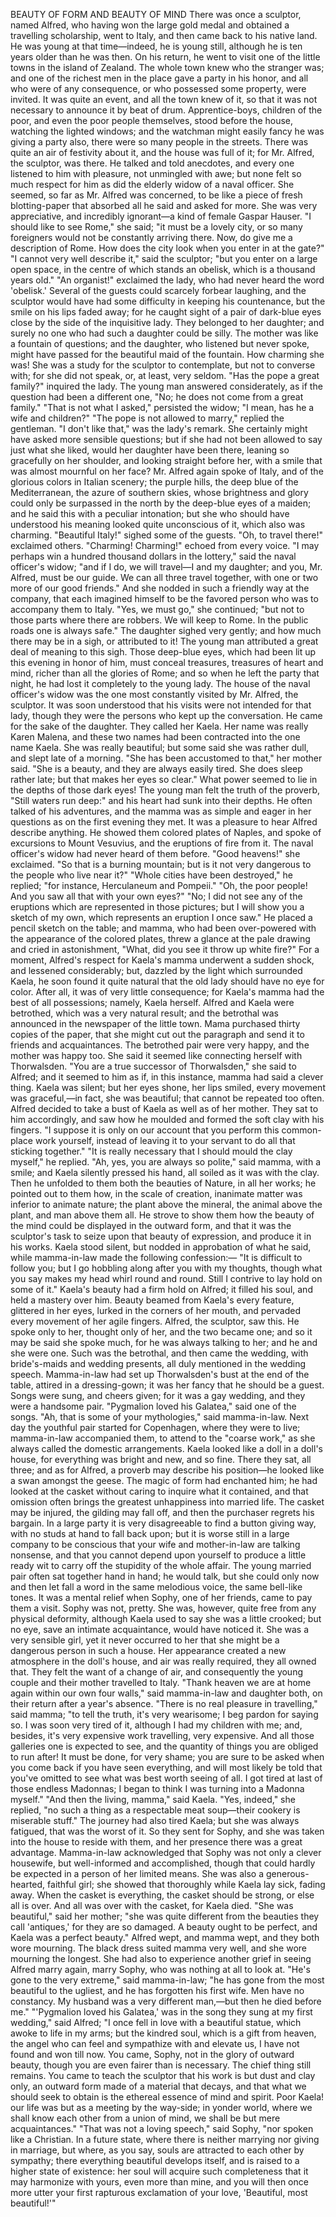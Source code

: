 BEAUTY OF FORM AND BEAUTY OF MIND
There
was
once
a
sculptor,
named
Alfred,
who
having
won
the
large
gold
medal
and
obtained
a
travelling
scholarship,
went
to
Italy,
and
then
came
back
to
his
native
land.
He
was
young
at
that
time—indeed,
he
is
young
still,
although
he
is
ten
years
older
than
he
was
then.
On
his
return,
he
went
to
visit
one
of
the
little
towns
in
the
island
of
Zealand.
The
whole
town
knew
who
the
stranger
was;
and
one
of
the
richest
men
in
the
place
gave
a
party
in
his
honor,
and
all
who
were
of
any
consequence,
or
who
possessed
some
property,
were
invited.
It
was
quite
an
event,
and
all
the
town
knew
of
it,
so
that
it
was
not
necessary
to
announce
it
by
beat
of
drum.
Apprentice-boys,
children
of
the
poor,
and
even
the
poor
people
themselves,
stood
before
the
house,
watching
the
lighted
windows;
and
the
watchman
might
easily
fancy
he
was
giving
a
party
also,
there
were
so
many
people
in
the
streets.
There
was
quite
an
air
of
festivity
about
it,
and
the
house
was
full
of
it;
for
Mr.
Alfred,
the
sculptor,
was
there.
He
talked
and
told
anecdotes,
and
every
one
listened
to
him
with
pleasure,
not
unmingled
with
awe;
but
none
felt
so
much
respect
for
him
as
did
the
elderly
widow
of
a
naval
officer.
She
seemed,
so
far
as
Mr.
Alfred
was
concerned,
to
be
like
a
piece
of
fresh
blotting-paper
that
absorbed
all
he
said
and
asked
for
more.
She
was
very
appreciative,
and
incredibly
ignorant—a
kind
of
female
Gaspar
Hauser.
"I
should
like
to
see
Rome,"
she
said;
"it
must
be
a
lovely
city,
or
so
many
foreigners
would
not
be
constantly
arriving
there.
Now,
do
give
me
a
description
of
Rome.
How
does
the
city
look
when
you
enter
in
at
the
gate?"
"I
cannot
very
well
describe
it,"
said
the
sculptor;
"but
you
enter
on
a
large
open
space,
in
the
centre
of
which
stands
an
obelisk,
which
is
a
thousand
years
old."
"An
organist!"
exclaimed
the
lady,
who
had
never
heard
the
word
'obelisk.'
Several
of
the
guests
could
scarcely
forbear
laughing,
and
the
sculptor
would
have
had
some
difficulty
in
keeping
his
countenance,
but
the
smile
on
his
lips
faded
away;
for
he
caught
sight
of
a
pair
of
dark-blue
eyes
close
by
the
side
of
the
inquisitive
lady.
They
belonged
to
her
daughter;
and
surely
no
one
who
had
such
a
daughter
could
be
silly.
The
mother
was
like
a
fountain
of
questions;
and
the
daughter,
who
listened
but
never
spoke,
might
have
passed
for
the
beautiful
maid
of
the
fountain.
How
charming
she
was!
She
was
a
study
for
the
sculptor
to
contemplate,
but
not
to
converse
with;
for
she
did
not
speak,
or,
at
least,
very
seldom.
"Has
the
pope
a
great
family?"
inquired
the
lady.
The
young
man
answered
considerately,
as
if
the
question
had
been
a
different
one,
"No;
he
does
not
come
from
a
great
family."
"That
is
not
what
I
asked,"
persisted
the
widow;
"I
mean,
has
he
a
wife
and
children?"
"The
pope
is
not
allowed
to
marry,"
replied
the
gentleman.
"I
don't
like
that,"
was
the
lady's
remark.
She
certainly
might
have
asked
more
sensible
questions;
but
if
she
had
not
been
allowed
to
say
just
what
she
liked,
would
her
daughter
have
been
there,
leaning
so
gracefully
on
her
shoulder,
and
looking
straight
before
her,
with
a
smile
that
was
almost
mournful
on
her
face?
Mr.
Alfred
again
spoke
of
Italy,
and
of
the
glorious
colors
in
Italian
scenery;
the
purple
hills,
the
deep
blue
of
the
Mediterranean,
the
azure
of
southern
skies,
whose
brightness
and
glory
could
only
be
surpassed
in
the
north
by
the
deep-blue
eyes
of
a
maiden;
and
he
said
this
with
a
peculiar
intonation;
but
she
who
should
have
understood
his
meaning
looked
quite
unconscious
of
it,
which
also
was
charming.
"Beautiful
Italy!"
sighed
some
of
the
guests.
"Oh,
to
travel
there!"
exclaimed
others.
"Charming!
Charming!"
echoed
from
every
voice.
"I
may
perhaps
win
a
hundred
thousand
dollars
in
the
lottery,"
said
the
naval
officer's
widow;
"and
if
I
do,
we
will
travel—I
and
my
daughter;
and
you,
Mr.
Alfred,
must
be
our
guide.
We
can
all
three
travel
together,
with
one
or
two
more
of
our
good
friends."
And
she
nodded
in
such
a
friendly
way
at
the
company,
that
each
imagined
himself
to
be
the
favored
person
who
was
to
accompany
them
to
Italy.
"Yes,
we
must
go,"
she
continued;
"but
not
to
those
parts
where
there
are
robbers.
We
will
keep
to
Rome.
In
the
public
roads
one
is
always
safe."
The
daughter
sighed
very
gently;
and
how
much
there
may
be
in
a
sigh,
or
attributed
to
it!
The
young
man
attributed
a
great
deal
of
meaning
to
this
sigh.
Those
deep-blue
eyes,
which
had
been
lit
up
this
evening
in
honor
of
him,
must
conceal
treasures,
treasures
of
heart
and
mind,
richer
than
all
the
glories
of
Rome;
and
so
when
he
left
the
party
that
night,
he
had
lost
it
completely
to
the
young
lady.
The
house
of
the
naval
officer's
widow
was
the
one
most
constantly
visited
by
Mr.
Alfred,
the
sculptor.
It
was
soon
understood
that
his
visits
were
not
intended
for
that
lady,
though
they
were
the
persons
who
kept
up
the
conversation.
He
came
for
the
sake
of
the
daughter.
They
called
her
Kaela.
Her
name
was
really
Karen
Malena,
and
these
two
names
had
been
contracted
into
the
one
name
Kaela.
She
was
really
beautiful;
but
some
said
she
was
rather
dull,
and
slept
late
of
a
morning.
"She
has
been
accustomed
to
that,"
her
mother
said.
"She
is
a
beauty,
and
they
are
always
easily
tired.
She
does
sleep
rather
late;
but
that
makes
her
eyes
so
clear."
What
power
seemed
to
lie
in
the
depths
of
those
dark
eyes!
The
young
man
felt
the
truth
of
the
proverb,
"Still
waters
run
deep:"
and
his
heart
had
sunk
into
their
depths.
He
often
talked
of
his
adventures,
and
the
mamma
was
as
simple
and
eager
in
her
questions
as
on
the
first
evening
they
met.
It
was
a
pleasure
to
hear
Alfred
describe
anything.
He
showed
them
colored
plates
of
Naples,
and
spoke
of
excursions
to
Mount
Vesuvius,
and
the
eruptions
of
fire
from
it.
The
naval
officer's
widow
had
never
heard
of
them
before.
"Good
heavens!"
she
exclaimed.
"So
that
is
a
burning
mountain;
but
is
it
not
very
dangerous
to
the
people
who
live
near
it?"
"Whole
cities
have
been
destroyed,"
he
replied;
"for
instance,
Herculaneum
and
Pompeii."
"Oh,
the
poor
people!
And
you
saw
all
that
with
your
own
eyes?"
"No;
I
did
not
see
any
of
the
eruptions
which
are
represented
in
those
pictures;
but
I
will
show
you
a
sketch
of
my
own,
which
represents
an
eruption
I
once
saw."
He
placed
a
pencil
sketch
on
the
table;
and
mamma,
who
had
been
over-powered
with
the
appearance
of
the
colored
plates,
threw
a
glance
at
the
pale
drawing
and
cried
in
astonishment,
"What,
did
you
see
it
throw
up
white
fire?"
For
a
moment,
Alfred's
respect
for
Kaela's
mamma
underwent
a
sudden
shock,
and
lessened
considerably;
but,
dazzled
by
the
light
which
surrounded
Kaela,
he
soon
found
it
quite
natural
that
the
old
lady
should
have
no
eye
for
color.
After
all,
it
was
of
very
little
consequence;
for
Kaela's
mamma
had
the
best
of
all
possessions;
namely,
Kaela
herself.
Alfred
and
Kaela
were
betrothed,
which
was
a
very
natural
result;
and
the
betrothal
was
announced
in
the
newspaper
of
the
little
town.
Mama
purchased
thirty
copies
of
the
paper,
that
she
might
cut
out
the
paragraph
and
send
it
to
friends
and
acquaintances.
The
betrothed
pair
were
very
happy,
and
the
mother
was
happy
too.
She
said
it
seemed
like
connecting
herself
with
Thorwalsden.
"You
are
a
true
successor
of
Thorwalsden,"
she
said
to
Alfred;
and
it
seemed
to
him
as
if,
in
this
instance,
mamma
had
said
a
clever
thing.
Kaela
was
silent;
but
her
eyes
shone,
her
lips
smiled,
every
movement
was
graceful,—in
fact,
she
was
beautiful;
that
cannot
be
repeated
too
often.
Alfred
decided
to
take
a
bust
of
Kaela
as
well
as
of
her
mother.
They
sat
to
him
accordingly,
and
saw
how
he
moulded
and
formed
the
soft
clay
with
his
fingers.
"I
suppose
it
is
only
on
our
account
that
you
perform
this
common-place
work
yourself,
instead
of
leaving
it
to
your
servant
to
do
all
that
sticking
together."
"It
is
really
necessary
that
I
should
mould
the
clay
myself,"
he
replied.
"Ah,
yes,
you
are
always
so
polite,"
said
mamma,
with
a
smile;
and
Kaela
silently
pressed
his
hand,
all
soiled
as
it
was
with
the
clay.
Then
he
unfolded
to
them
both
the
beauties
of
Nature,
in
all
her
works;
he
pointed
out
to
them
how,
in
the
scale
of
creation,
inanimate
matter
was
inferior
to
animate
nature;
the
plant
above
the
mineral,
the
animal
above
the
plant,
and
man
above
them
all.
He
strove
to
show
them
how
the
beauty
of
the
mind
could
be
displayed
in
the
outward
form,
and
that
it
was
the
sculptor's
task
to
seize
upon
that
beauty
of
expression,
and
produce
it
in
his
works.
Kaela
stood
silent,
but
nodded
in
approbation
of
what
he
said,
while
mamma-in-law
made
the
following
confession:—
"It
is
difficult
to
follow
you;
but
I
go
hobbling
along
after
you
with
my
thoughts,
though
what
you
say
makes
my
head
whirl
round
and
round.
Still
I
contrive
to
lay
hold
on
some
of
it."
Kaela's
beauty
had
a
firm
hold
on
Alfred;
it
filled
his
soul,
and
held
a
mastery
over
him.
Beauty
beamed
from
Kaela's
every
feature,
glittered
in
her
eyes,
lurked
in
the
corners
of
her
mouth,
and
pervaded
every
movement
of
her
agile
fingers.
Alfred,
the
sculptor,
saw
this.
He
spoke
only
to
her,
thought
only
of
her,
and
the
two
became
one;
and
so
it
may
be
said
she
spoke
much,
for
he
was
always
talking
to
her;
and
he
and
she
were
one.
Such
was
the
betrothal,
and
then
came
the
wedding,
with
bride's-maids
and
wedding
presents,
all
duly
mentioned
in
the
wedding
speech.
Mamma-in-law
had
set
up
Thorwalsden's
bust
at
the
end
of
the
table,
attired
in
a
dressing-gown;
it
was
her
fancy
that
he
should
be
a
guest.
Songs
were
sung,
and
cheers
given;
for
it
was
a
gay
wedding,
and
they
were
a
handsome
pair.
"Pygmalion
loved
his
Galatea,"
said
one
of
the
songs.
"Ah,
that
is
some
of
your
mythologies,"
said
mamma-in-law.
Next
day
the
youthful
pair
started
for
Copenhagen,
where
they
were
to
live;
mamma-in-law
accompanied
them,
to
attend
to
the
"coarse
work,"
as
she
always
called
the
domestic
arrangements.
Kaela
looked
like
a
doll
in
a
doll's
house,
for
everything
was
bright
and
new,
and
so
fine.
There
they
sat,
all
three;
and
as
for
Alfred,
a
proverb
may
describe
his
position—he
looked
like
a
swan
amongst
the
geese.
The
magic
of
form
had
enchanted
him;
he
had
looked
at
the
casket
without
caring
to
inquire
what
it
contained,
and
that
omission
often
brings
the
greatest
unhappiness
into
married
life.
The
casket
may
be
injured,
the
gilding
may
fall
off,
and
then
the
purchaser
regrets
his
bargain.
In
a
large
party
it
is
very
disagreeable
to
find
a
button
giving
way,
with
no
studs
at
hand
to
fall
back
upon;
but
it
is
worse
still
in
a
large
company
to
be
conscious
that
your
wife
and
mother-in-law
are
talking
nonsense,
and
that
you
cannot
depend
upon
yourself
to
produce
a
little
ready
wit
to
carry
off
the
stupidity
of
the
whole
affair.
The
young
married
pair
often
sat
together
hand
in
hand;
he
would
talk,
but
she
could
only
now
and
then
let
fall
a
word
in
the
same
melodious
voice,
the
same
bell-like
tones.
It
was
a
mental
relief
when
Sophy,
one
of
her
friends,
came
to
pay
them
a
visit.
Sophy
was
not,
pretty.
She
was,
however,
quite
free
from
any
physical
deformity,
although
Kaela
used
to
say
she
was
a
little
crooked;
but
no
eye,
save
an
intimate
acquaintance,
would
have
noticed
it.
She
was
a
very
sensible
girl,
yet
it
never
occurred
to
her
that
she
might
be
a
dangerous
person
in
such
a
house.
Her
appearance
created
a
new
atmosphere
in
the
doll's
house,
and
air
was
really
required,
they
all
owned
that.
They
felt
the
want
of
a
change
of
air,
and
consequently
the
young
couple
and
their
mother
travelled
to
Italy.
"Thank
heaven
we
are
at
home
again
within
our
own
four
walls,"
said
mamma-in-law
and
daughter
both,
on
their
return
after
a
year's
absence.
"There
is
no
real
pleasure
in
travelling,"
said
mamma;
"to
tell
the
truth,
it's
very
wearisome;
I
beg
pardon
for
saying
so.
I
was
soon
very
tired
of
it,
although
I
had
my
children
with
me;
and,
besides,
it's
very
expensive
work
travelling,
very
expensive.
And
all
those
galleries
one
is
expected
to
see,
and
the
quantity
of
things
you
are
obliged
to
run
after!
It
must
be
done,
for
very
shame;
you
are
sure
to
be
asked
when
you
come
back
if
you
have
seen
everything,
and
will
most
likely
be
told
that
you've
omitted
to
see
what
was
best
worth
seeing
of
all.
I
got
tired
at
last
of
those
endless
Madonnas;
I
began
to
think
I
was
turning
into
a
Madonna
myself."
"And
then
the
living,
mamma,"
said
Kaela.
"Yes,
indeed,"
she
replied,
"no
such
a
thing
as
a
respectable
meat
soup—their
cookery
is
miserable
stuff."
The
journey
had
also
tired
Kaela;
but
she
was
always
fatigued,
that
was
the
worst
of
it.
So
they
sent
for
Sophy,
and
she
was
taken
into
the
house
to
reside
with
them,
and
her
presence
there
was
a
great
advantage.
Mamma-in-law
acknowledged
that
Sophy
was
not
only
a
clever
housewife,
but
well-informed
and
accomplished,
though
that
could
hardly
be
expected
in
a
person
of
her
limited
means.
She
was
also
a
generous-hearted,
faithful
girl;
she
showed
that
thoroughly
while
Kaela
lay
sick,
fading
away.
When
the
casket
is
everything,
the
casket
should
be
strong,
or
else
all
is
over.
And
all
was
over
with
the
casket,
for
Kaela
died.
"She
was
beautiful,"
said
her
mother;
"she
was
quite
different
from
the
beauties
they
call
'antiques,'
for
they
are
so
damaged.
A
beauty
ought
to
be
perfect,
and
Kaela
was
a
perfect
beauty."
Alfred
wept,
and
mamma
wept,
and
they
both
wore
mourning.
The
black
dress
suited
mamma
very
well,
and
she
wore
mourning
the
longest.
She
had
also
to
experience
another
grief
in
seeing
Alfred
marry
again,
marry
Sophy,
who
was
nothing
at
all
to
look
at.
"He's
gone
to
the
very
extreme,"
said
mamma-in-law;
"he
has
gone
from
the
most
beautiful
to
the
ugliest,
and
he
has
forgotten
his
first
wife.
Men
have
no
constancy.
My
husband
was
a
very
different
man,—but
then
he
died
before
me."
"'Pygmalion
loved
his
Galatea,'
was
in
the
song
they
sung
at
my
first
wedding,"
said
Alfred;
"I
once
fell
in
love
with
a
beautiful
statue,
which
awoke
to
life
in
my
arms;
but
the
kindred
soul,
which
is
a
gift
from
heaven,
the
angel
who
can
feel
and
sympathize
with
and
elevate
us,
I
have
not
found
and
won
till
now.
You
came,
Sophy,
not
in
the
glory
of
outward
beauty,
though
you
are
even
fairer
than
is
necessary.
The
chief
thing
still
remains.
You
came
to
teach
the
sculptor
that
his
work
is
but
dust
and
clay
only,
an
outward
form
made
of
a
material
that
decays,
and
that
what
we
should
seek
to
obtain
is
the
ethereal
essence
of
mind
and
spirit.
Poor
Kaela!
our
life
was
but
as
a
meeting
by
the
way-side;
in
yonder
world,
where
we
shall
know
each
other
from
a
union
of
mind,
we
shall
be
but
mere
acquaintances."
"That
was
not
a
loving
speech,"
said
Sophy,
"nor
spoken
like
a
Christian.
In
a
future
state,
where
there
is
neither
marrying
nor
giving
in
marriage,
but
where,
as
you
say,
souls
are
attracted
to
each
other
by
sympathy;
there
everything
beautiful
develops
itself,
and
is
raised
to
a
higher
state
of
existence:
her
soul
will
acquire
such
completeness
that
it
may
harmonize
with
yours,
even
more
than
mine,
and
you
will
then
once
more
utter
your
first
rapturous
exclamation
of
your
love,
'Beautiful,
most
beautiful!'"
